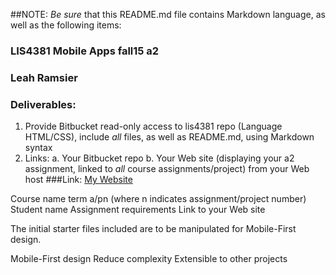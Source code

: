 ##NOTE: *Be sure* that this README.md file contains Markdown language, as
well as the following items:

 ### LIS4381 Mobile Apps fall15 a2
 ### Leah Ramsier
 ### Deliverables: 
1. Provide Bitbucket read-only access to lis4381 repo (Language HTML/CSS), include
*all* files, as well as README.md, using Markdown syntax
2. Links:
a. Your Bitbucket repo
b. Your Web site (displaying your a2 assignment, linked to *all* course
assignments/project) from your Web host
###Link:
[My Website](http://leaherynramsier.com/lis4381/a2/index.php "Leah's Page")

Course name term a/pn (where n indicates assignment/project number)
Student name
Assignment requirements
Link to your Web site

The initial starter files included are to be manipulated for Mobile-First design.

Mobile-First design
Reduce complexity
Extensible to other projects

